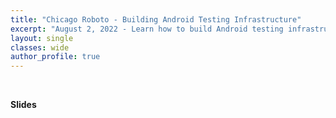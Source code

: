 ```yaml
---
title: "Chicago Roboto - Building Android Testing Infrastructure"
excerpt: "August 2, 2022 - Learn how to build Android testing infrastructure"
layout: single
classes: wide
author_profile: true
---
```


<br/>

**Slides**

<script async class="speakerdeck-embed" data-id="9b04a1db22344807ae146149d7f284eb" data-ratio="1.77777777777778" src="//speakerdeck.com/assets/embed.js"></script>
